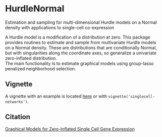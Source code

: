 # HurdleNormal
Estimation and sampling for multi-dimensional Hurdle models on a Normal density with applications to single-cell co-expression

A Hurdle model is a modification of a distribution at zero. 
This package provides routines to estimate and sample from multivariate Hurdle models on a Normal density. 
These are distributions that are conditionally Normal, but with singularities along the coordinate axes, so generalize a univariate zero-inflated distribution.  
The main functionality is to estimate graphical models using group-lasso penalized neighborhood selection.

## Vignette
A vignette with an example is located
[here](http://htmlpreview.github.io/?https://github.com/amcdavid/HurdleNormal/blob/master/doc/singlecell-networks.html)
or with `vignette('singlecell-networks')`.

## Citation
[Graphical Models for Zero-Inflated Single Cell Gene Expression](https://arxiv.org/abs/1610.05857)
